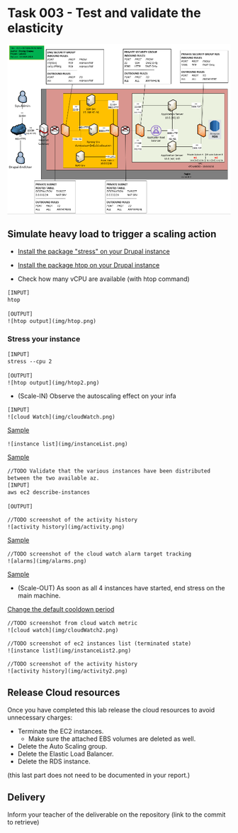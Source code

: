 # Task 003 - Test and validate the elasticity

![Schema](./img/CLD_AWS_INFA.PNG)


## Simulate heavy load to trigger a scaling action

* [Install the package "stress" on your Drupal instance](https://www.geeksforgeeks.org/linux-stress-command-with-examples/)

* [Install the package htop on your Drupal instance](https://www.geeksforgeeks.org/htop-command-in-linux-with-examples/)

* Check how many vCPU are available (with htop command)

```
[INPUT]
htop

[OUTPUT]
![htop output](img/htop.png)
```

### Stress your instance

```
[INPUT]
stress --cpu 2

[OUTPUT]
![htop output](img/htop2.png)
```

* (Scale-IN) Observe the autoscaling effect on your infa


```
[INPUT]
![cloud Watch](img/cloudWatch.png)
```
[Sample](./img/CLD_AWS_CLOUDWATCH_CPU_METRICS.PNG)

```
![instance list](img/instanceList.png)
```
[Sample](./img/CLD_AWS_EC2_LIST.PNG)

```
//TODO Validate that the various instances have been distributed between the two available az.
[INPUT]
aws ec2 describe-instances

[OUTPUT]

```

```
//TODO screenshot of the activity history
![activity history](img/activity.png)
```
[Sample](./img/CLD_AWS_ASG_ACTIVITY_HISTORY.PNG)

```
//TODO screenshot of the cloud watch alarm target tracking
![alarms](img/alarms.png)
```
[Sample](./img/CLD_AWS_CLOUDWATCH_ALARMHIGH_STATS.PNG)


* (Scale-OUT) As soon as all 4 instances have started, end stress on the main machine.

[Change the default cooldown period](https://docs.aws.amazon.com/autoscaling/ec2/userguide/ec2-auto-scaling-scaling-cooldowns.html)

```
//TODO screenshot from cloud watch metric
![cloud watch](img/cloudWatch2.png)
```

```
//TODO screenshot of ec2 instances list (terminated state)
![instance list](img/instanceList2.png)
```

```
//TODO screenshot of the activity history
![activity history](img/activity2.png)
```

## Release Cloud resources

Once you have completed this lab release the cloud resources to avoid
unnecessary charges:

* Terminate the EC2 instances.
    * Make sure the attached EBS volumes are deleted as well.
* Delete the Auto Scaling group.
* Delete the Elastic Load Balancer.
* Delete the RDS instance.

(this last part does not need to be documented in your report.)

## Delivery

Inform your teacher of the deliverable on the repository (link to the commit to retrieve)
